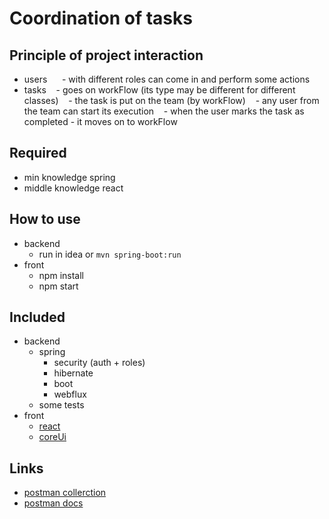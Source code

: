 # Сoordination of tasks

## Principle of project interaction
- users
     - with different roles can come in and perform some actions
- tasks
   - goes on workFlow (its type may be different for different classes)
   - the task is put on the team (by workFlow)
   - any user from the team can start its execution
   - when the user marks the task as completed - it moves on to workFlow

## Required
- min knowledge spring
- middle knowledge react

## How to use
- backend
  - run in idea or ```mvn spring-boot:run```
- front
  - npm install
  - npm start

## Included
- backend
  - spring
    - security (auth + roles)
    - hibernate
    - boot
    - webflux
  - some tests
- front
  - [react](https://reactjs.org/)
  - [coreUi](https://coreui.io)

## Links
- [postman collerction](https://www.getpostman.com/collections/4c8cbd7d0e5ca1e48c4d)
- [postman docs](https://documenter.getpostman.com/view/6588996/SVmwxdvi)


